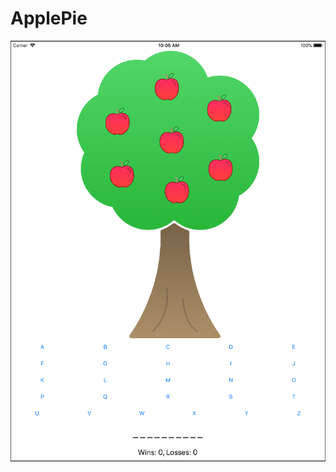 # ApplePie

![alt text](https://github.com/jimiduiveman/ApplePie/blob/master/Schermafbeelding%202017-11-09%20om%2010.04.49.png)
